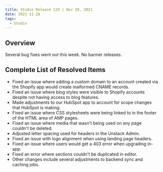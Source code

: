 ```yaml
---
title: Studio Release 124 | Nov 28, 2021
date: 2021-11-28
tags:
  - Studio
---
```


## Overview

Several bug fixes went out this week. No banner releases.

## Complete List of Resolved Items

* Fixed an issue where adding a custom domain to an account created via the Shopify app would create malformed CNAME
  records.
* Fixed an issue where blog styles were visible to Shopify accounts despite not having access to blog features.
* Made adjustments to our HubSpot app to account for scope changes that HubSpot is making.
* Fixed an issue where CSS stylesheets were being linked to in the footer of the HTML area of AMP pages.
* Fixed an issue where media that wasn't being used on any page couldn't be deleted.
* Adjusted letter spacing used for headers in the Unstack Admin.
* Fixed an issue with logo alignment when using landing page headers.
* Fixed an issue where users would get a 403 error when upgrading in-app.
* Fixed an error where sections couldn't be duplicated in editor.
* Other changes include several adjustments to backend sync and caching jobs.

